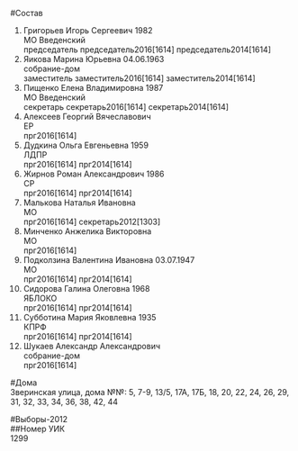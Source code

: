 #Состав  
1. Григорьев Игорь Сергеевич 1982  
    МО Введенский  
    председатель председатель2016[1614] председатель2014[1614]  
2. Яикова Марина Юрьевна 04.06.1963  
    собрание-дом  
    заместитель заместитель2016[1614] заместитель2014[1614]  
3. Пищенко Елена Владимировна 1987  
    МО Введенский  
    секретарь секретарь2016[1614] секретарь2014[1614]  
4. Алексеев Георгий Вячеславович  
    ЕР  
    прг2016[1614]  
5. Дудкина Ольга Евгеньевна 1959  
    ЛДПР  
    прг2016[1614] прг2014[1614]  
6. Жирнов Роман Александрович 1986  
    СР  
    прг2016[1614] прг2014[1614]  
7. Малькова Наталья Ивановна  
    МО  
    прг2016[1614] секретарь2012[1303]  
8. Минченко Анжелика Викторовна  
    МО  
    прг2016[1614]  
9. Подколзина Валентина Ивановна 03.07.1947  
    МО  
    прг2016[1614] прг2014[1614]  
10. Сидорова Галина Олеговна 1968  
    ЯБЛОКО  
    прг2016[1614] прг2014[1614]  
11. Субботина Мария Яковлевна 1935  
    КПРФ  
    прг2016[1614] прг2014[1614]  
12. Шукаев Александр Александрович  
    собрание-дом  
    прг2016[1614]  
  
#Дома  
Зверинская улица, дома №№: 5, 7-9, 13/5, 17А, 17Б, 18, 20, 22, 24, 26, 29, 31, 32, 33, 34, 36, 38, 42, 44  
  
#Выборы-2012  
##Номер УИК  
1299  

